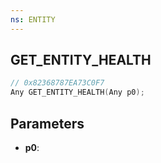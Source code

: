 ```yaml
---
ns: ENTITY
---
```

## GET_ENTITY_HEALTH

```c
// 0x82368787EA73C0F7
Any GET_ENTITY_HEALTH(Any p0);
```

## Parameters
* **p0**:
